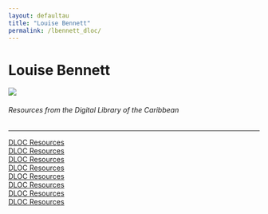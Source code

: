 ```yaml
---
layout: defaultau
title: "Louise Bennett"
permalink: /lbennett_dloc/
---
```

<!-- partial:index.partial.html -->
<div class="content">
    <h1>Louise Bennett</h1>
    <div class="quote">
        <div><img src="https://www.caribbeannationalweekly.com/wp-content/uploads/2019/06/Miss-Lou-Louise-Bennett-CoverleyJamaican-Cultural-Icon.jpg" class="logo"></div>
    </div>
    <body>
    <h6>Resources from the Digital Library of the Caribbean</h6><hr> 
        <a href="https://www.dloc.com/CA00199978/00001/images" target="_blank">DLOC Resources</a><br>
        <a href="https://www.dloc.com/CA00199762/00001/images" target="_blank">DLOC Resources</a><br>
        <a href="https://www.dloc.com/CA01300005/00001/images" target="_blank">DLOC Resources</a><br>
        <a href="https://www.dloc.com/AA00035010/00001/pdf" target="_blank">DLOC Resources</a><br>
        <a href="https://www.dloc.com/CA00199671/00001/images" target="_blank">DLOC Resources</a><br>
        <a href="https://www.dloc.com/CA00199960/00001/images" target="_blank">DLOC Resources</a><br>
        <a href="https://www.dloc.com/CA00199845/00001/images" target="_blank">DLOC Resources</a><br>
        <a href="https://www.dloc.com/UF00072147/00042/images" target="_blank">DLOC Resources</a><br>
    </body> 
          </div>
  <!-- partial -->
<script src='https://cdnjs.cloudflare.com/ajax/libs/jquery/3.1.1/jquery.min.js'></script><script  src="{{ site.baseurl }}/assets/js/authorscript.js"></script>